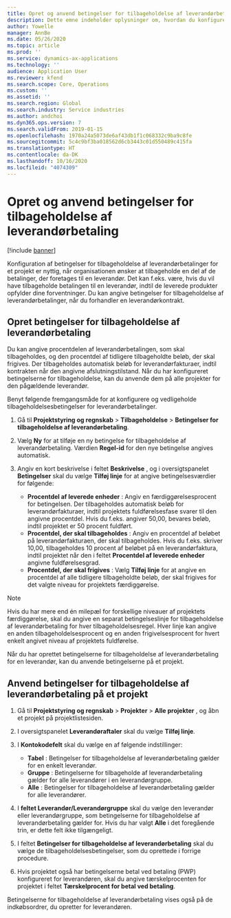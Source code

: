 ```yaml
---
title: Opret og anvend betingelser for tilbageholdelse af leverandørbetaling
description: Dette emne indeholder oplysninger om, hvordan du konfigurerer og vedligeholder tilbageholdelsesbetingelser for leverandørbetalinger.
author: Yowelle
manager: AnnBe
ms.date: 05/26/2020
ms.topic: article
ms.prod: ''
ms.service: dynamics-ax-applications
ms.technology: ''
audience: Application User
ms.reviewer: kfend
ms.search.scope: Core, Operations
ms.custom: ''
ms.assetid: ''
ms.search.region: Global
ms.search.industry: Service industries
ms.author: andchoi
ms.dyn365.ops.version: 7
ms.search.validFrom: 2019-01-15
ms.openlocfilehash: 1970a24a5073de6af43db1f1c068332c9ba9c8fe
ms.sourcegitcommit: 5c4c9bf3ba018562d6cb3443c01d550489c415fa
ms.translationtype: HT
ms.contentlocale: da-DK
ms.lasthandoff: 10/16/2020
ms.locfileid: "4074309"
---
```

# <a name="create-and-apply-vendor-payment-retention-terms"></a>Opret og anvend betingelser for tilbageholdelse af leverandørbetaling

[!include [banner](../includes/banner.md)] 

Konfiguration af betingelser for tilbageholdelse af leverandørbetalinger for et projekt er nyttig, når organisationen ønsker at tilbageholde en del af de betalinger, der foretages til en leverandør. Det kan f.eks. være, hvis du vil have tilbageholde betalingen til en leverandør, indtil de leverede produkter opfylder dine forventninger. Du kan angive betingelser for tilbageholdelse af leverandørbetalinger, når du forhandler en leverandørkontrakt.

## <a name="create-vendor-payment-retention-terms"></a>Opret betingelser for tilbageholdelse af leverandørbetaling

Du kan angive procentdelen af leverandørbetalingen, som skal tilbageholdes, og den procentdel af tidligere tilbageholdte beløb, der skal frigives. Der tilbageholdes automatisk beløb for leverandørfakturaer, indtil kontrakten når den angivne afslutningstilstand. Når du har konfigureret betingelserne for tilbageholdelse, kan du anvende dem på alle projekter for den pågældende leverandør.

Benyt følgende fremgangsmåde for at konfigurere og vedligeholde tilbageholdelsesbetingelser for leverandørbetalinger. 

1. Gå til **Projektstyring og regnskab** > **Tilbageholdelse** > **Betingelser for tilbageholdelse af leverandørbetaling**.
2. Vælg **Ny** for at tilføje en ny betingelse for tilbageholdelse af leverandørbetaling. Værdien **Regel-id** for den nye betingelse angives automatisk. 
3. Angiv en kort beskrivelse i feltet **Beskrivelse** , og i oversigtspanelet **Betingelser** skal du vælge **Tilføj linje** for at angive betingelsesværdier for følgende:

   - **Procentdel af leverede enheder** : Angiv en færdiggørelsesprocent for betingelsen. Der tilbageholdes automatisk beløb for leverandørfakturaer, indtil projektets fuldførelsesfase svarer til den angivne procentdel. Hvis du f.eks. angiver 50,00, bevares beløb, indtil projektet er 50 procent fuldført.
   - **Procentdel, der skal tilbageholdes** : Angiv en procentdel af beløbet på leverandørfakturaen, der skal tilbageholdes. Hvis du f.eks. skriver 10,00, tilbageholdes 10 procent af beløbet på en leverandørfaktura, indtil projektet når den i feltet **Procentdel af leverede enheder** angivne fuldførelsesgrad.
   - **Procentdel, der skal frigives** : Vælg **Tilføj linje** for at angive en procentdel af alle tidligere tilbageholdte beløb, der skal frigives for det valgte niveau for projektets færdiggørelse.

> [!NOTE]
> Hvis du har mere end én milepæl for forskellige niveauer af projektets færdiggørelse, skal du angive en separat betingelseslinje for tilbageholdelse af leverandørbetaling for hver tilbageholdelsesregel. Hver linje kan angive en anden tilbageholdelsesprocent og en anden frigivelsesprocent for hvert enkelt angivet niveau af projektets fuldførelse.

Når du har oprettet betingelserne for tilbageholdelse af leverandørbetaling for en leverandør, kan du anvende betingelserne på et projekt.

## <a name="apply-vendor-retention-terms-to-a-project"></a>Anvend betingelser for tilbageholdelse af leverandørbetaling på et projekt

1. Gå til **Projektstyring og regnskab** > **Projekter** > **Alle projekter** , og åbn et projekt på projektlistesiden.
2. I oversigtspanelet **Leverandøraftaler** skal du vælge **Tilføj linje**.
3. I **Kontokodefelt** skal du vælge en af følgende indstillinger: 

   - **Tabel** : Betingelser for tilbageholdelse af leverandørbetaling gælder for en enkelt leverandør.
   - **Gruppe** : Betingelserne for tilbageholde af leverandørbetaling gælder for alle leverandører i en leverandørgruppe.
   - **Alle** : Betingelser for tilbageholdelse af leverandørbetaling gælder for alle leverandører.

4. I **feltet Leverandør/Leverandørgruppe** skal du vælge den leverandør eller leverandørgruppe, som betingelserne for tilbageholdelse af leverandørbetaling gælder for. Hvis du har valgt **Alle** i det foregående trin, er dette felt ikke tilgængeligt.
5. I feltet **Betingelser for tilbageholdelse af leverandørbetaling** skal du vælge de tilbageholdelsesbetingelser, som du oprettede i forrige procedure.
6. Hvis projektet også har betingelserne betal ved betaling (PWP) konfigureret for leverandøren, skal du angive tærskelprocenten for projektet i feltet **Tærskelprocent for betal ved betaling**.

Betingelserne for tilbageholdelse af leverandørbetaling vises også på de indkøbsordrer, du opretter for leverandøren.
